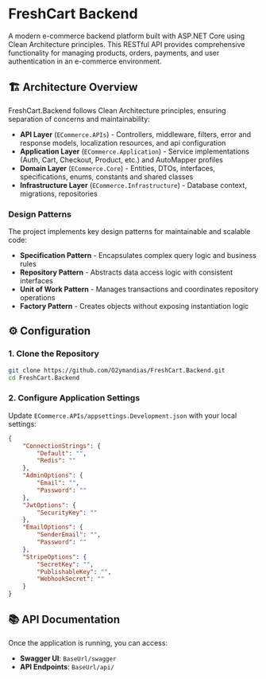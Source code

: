 # FreshCart Backend

A modern e-commerce backend platform built with ASP.NET Core using Clean Architecture principles. This RESTful API provides comprehensive functionality for managing products, orders, payments, and user authentication in an e-commerce environment.

## 🏗️ Architecture Overview

FreshCart.Backend follows Clean Architecture principles, ensuring separation of concerns and maintainability:

- **API Layer** (`ECommerce.APIs`) - Controllers, middleware, filters, error and response models, localization resources, and api configuration
- **Application Layer** (`ECommerce.Application`) - Service implementations (Auth, Cart, Checkout, Product, etc.) and AutoMapper profiles
- **Domain Layer** (`ECommerce.Core`) - Entities, DTOs, interfaces, specifications, enums, constants and shared classes
- **Infrastructure Layer** (`ECommerce.Infrastructure`) - Database context, migrations, repositories

### Design Patterns

The project implements key design patterns for maintainable and scalable code:

- **Specification Pattern** - Encapsulates complex query logic and business rules
- **Repository Pattern** - Abstracts data access logic with consistent interfaces
- **Unit of Work Pattern** - Manages transactions and coordinates repository operations
- **Factory Pattern** - Creates objects without exposing instantiation logic

## ⚙️ Configuration

### 1. Clone the Repository

```bash
git clone https://github.com/O2ymandias/FreshCart.Backend.git
cd FreshCart.Backend
```

### 2. Configure Application Settings

Update `ECommerce.APIs/appsettings.Development.json` with your local settings:

```json
{
	"ConnectionStrings": {
		"Default": "",
		"Redis": ""
	},
	"AdminOptions": {
		"Email": "",
		"Password": ""
	},
	"JwtOptions": {
		"SecurityKey": ""
	},
	"EmailOptions": {
		"SenderEmail": "",
		"Password": ""
	},
	"StripeOptions": {
		"SecretKey": "",
		"PublishableKey": "",
		"WebhookSecret": ""
	}
}
```

## 📚 API Documentation

Once the application is running, you can access:

- **Swagger UI**: `BaseUrl/swagger`
- **API Endpoints**: `BaseUrl/api/`
